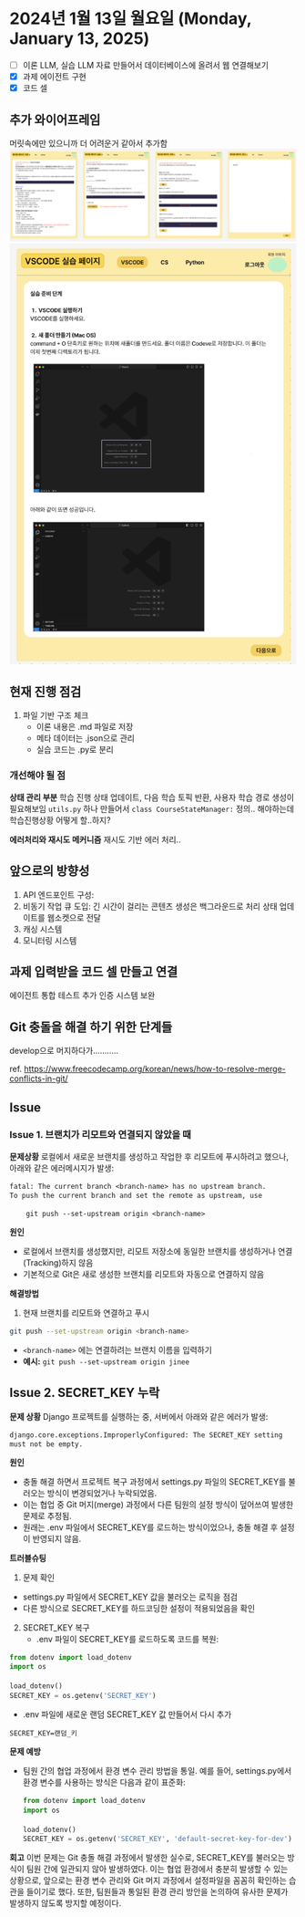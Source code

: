 # 2024년 1월 13일 월요일 (Monday, January 13, 2025)
- [ ] 이론 LLM, 실습 LLM 자료 만들어서 데이터베이스에 올려서 웹 연결해보기
- [x] 과제 에이전트 구현
- [x] 코드 셀

## 추가 와이어프레임
머릿속에만 있으니까 더 어려운거 같아서 추가함
![image](../image/20250113_courses.png)
![image](../image/20250113_courses_2.png)

## 현재 진행 점검
1. 파일 기반 구조 체크
   - 이론 내용은 .md 파일로 저장
   - 메타 데이터는 .json으로 관리
   - 실습 코드는 .py로 분리

### 개선해야 될 점
**상태 관리 부분**
학습 진행 상태 업데이트, 다음 학습 토픽 반환, 사용자 학습 경로 생성이 필요해보임
`utils.py` 하나 만들어서 `class CourseStateManager:` 정의.. 해야하는데 학습진행상황 어떻게 할..하지? 

**에러처리와 재시도 메커니즘**
재시도 기반 에러 처리..

## 앞으로의 방향성 
1. API 엔드포인트 구성:
2. 비동기 작업 큐 도입:
긴 시간이 걸리는 콘텐츠 생성은 백그라운드로 처리
상태 업데이트를 웹소켓으로 전달
3. 캐싱 시스템
4. 모니터링 시스템


## 과제 입력받을 코드 셀 만들고 연결
에이전트 통합 테스트 추가
인증 시스템 보완


## Git 충돌을 해결 하기 위한 단계들
develop으로 머지하다가...........

ref.
https://www.freecodecamp.org/korean/news/how-to-resolve-merge-conflicts-in-git/


## Issue
### Issue 1. 브랜치가 리모트와 연결되지 않았을 때
**문제상황**
로컬에서 새로운 브랜치를 생성하고 작업한 후 리모트에 푸시하려고 했으나, 아래와 같은 에러메시지가 발생:
```
fatal: The current branch <branch-name> has no upstream branch.
To push the current branch and set the remote as upstream, use

    git push --set-upstream origin <branch-name>
```
**원인**
- 로컬에서 브랜치를 생성했지만, 리모트 저장소에 동일한 브랜치를 생성하거나 연결(Tracking)하지 않음
- 기본적으로 Git은 새로 생성한 브랜치를 리모트와 자동으로 연결하지 않음

**해결방법**
1. 현재 브랜치를 리모트와 연결하고 푸시
```bash
git push --set-upstream origin <branch-name>
```
- `<branch-name>` 에는 연결하려는 브랜치 이름을 입력하기
- **예시:** `git push --set-upstream origin jinee`


## Issue 2. SECRET_KEY 누락

**문제 상황**
Django 프로젝트를 실행하는 중, 서버에서 아래와 같은 에러가 발생:
```
django.core.exceptions.ImproperlyConfigured: The SECRET_KEY setting must not be empty.
```
**원인**
- 충돌 해결 하면서 프로젝트 복구 과정에서 settings.py 파일의 SECRET_KEY를 불러오는 방식이 변경되었거나 누락되었음.
- 이는 협업 중 Git 머지(merge) 과정에서 다른 팀원의 설정 방식이 덮어쓰여 발생한 문제로 추정됨.
- 원래는 .env 파일에서 SECRET_KEY를 로드하는 방식이었으나, 충돌 해결 후 설정이 반영되지 않음.

**트러블슈팅**
1. 문제 확인
- settings.py 파일에서 SECRET_KEY 값을 불러오는 로직을 점검
- 다른 방식으로 SECRET_KEY를 하드코딩한 설정이 적용되었음을 확인
2. SECRET_KEY 복구
   - .env 파일이 SECRET_KEY를 로드하도록 코드를 복원:
```python
from dotenv import load_dotenv
import os

load_dotenv()
SECRET_KEY = os.getenv('SECRET_KEY')
```

   - .env 파일에 새로운 랜덤 SECRET_KEY 값 만들어서 다시 추가
```
SECRET_KEY=랜덤_키
```

**문제 예방**
- 팀원 간의 협업 과정에서 환경 변수 관리 방법을 통일. 예를 들어, settings.py에서 환경 변수를 사용하는 방식은 다음과 같이 표준화:
    ```python
    from dotenv import load_dotenv
    import os

    load_dotenv()
    SECRET_KEY = os.getenv('SECRET_KEY', 'default-secret-key-for-dev')
    ```

**회고**
이번 문제는 Git 충돌 해결 과정에서 발생한 실수로, SECRET_KEY를 불러오는 방식이 팀원 간에 일관되지 않아 발생하였다. 이는 협업 환경에서 충분히 발생할 수 있는 상황으로, 앞으로는 환경 변수 관리와 Git 머지 과정에서 설정파일을 꼼꼼히 확인하는 습관을 들이기로 했다. 또한, 팀원들과 통일된 환경 관리 방안을 논의하여 유사한 문제가 발생하지 않도록 방지할 예정이다.
